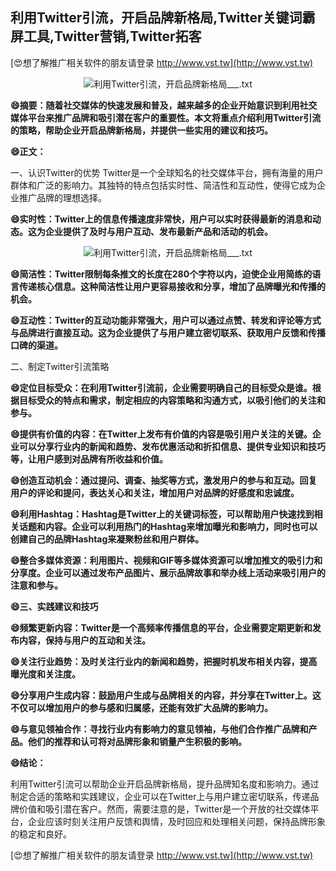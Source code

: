 ## **利用Twitter引流，开启品牌新格局,Twitter关键词霸屏工具,Twitter营销,Twitter拓客**

[😍想了解推广相关软件的朋友请登录 http://www.vst.tw](http://www.vst.tw)

 <center><img src="https://vst.tw/MP4/tuiguang/png/5.png" alt="利用Twitter引流，开启品牌新格局___.txt"></center>

**😄摘要：随着社交媒体的快速发展和普及，越来越多的企业开始意识到利用社交媒体平台来推广品牌和吸引潜在客户的重要性。本文将重点介绍利用Twitter引流的策略，帮助企业开启品牌新格局，并提供一些实用的建议和技巧。**

**😄正文：**

一、认识Twitter的优势
Twitter是一个全球知名的社交媒体平台，拥有海量的用户群体和广泛的影响力。其独特的特点包括实时性、简洁性和互动性，使得它成为企业推广品牌的理想选择。

**😄实时性：Twitter上的信息传播速度非常快，用户可以实时获得最新的消息和动态。这为企业提供了及时与用户互动、发布最新产品和活动的机会。**

 <center><img src="https://vst.tw/MP4/tuiguang/png/7.png" alt="利用Twitter引流，开启品牌新格局___.txt"></center>

**😄简洁性：Twitter限制每条推文的长度在280个字符以内，迫使企业用简练的语言传递核心信息。这种简洁性让用户更容易接收和分享，增加了品牌曝光和传播的机会。**

**😄互动性：Twitter的互动功能非常强大，用户可以通过点赞、转发和评论等方式与品牌进行直接互动。这为企业提供了与用户建立密切联系、获取用户反馈和传播口碑的渠道。**

二、制定Twitter引流策略

**😄定位目标受众：在利用Twitter引流前，企业需要明确自己的目标受众是谁。根据目标受众的特点和需求，制定相应的内容策略和沟通方式，以吸引他们的关注和参与。**

**😄提供有价值的内容：在Twitter上发布有价值的内容是吸引用户关注的关键。企业可以分享行业内的新闻和趋势、发布优惠活动和折扣信息、提供专业知识和技巧等，让用户感到对品牌有所收益和价值。**

**😄创造互动机会：通过提问、调查、抽奖等方式，激发用户的参与和互动。回复用户的评论和提问，表达关心和关注，增加用户对品牌的好感度和忠诚度。**

**😄利用Hashtag：Hashtag是Twitter上的关键词标签，可以帮助用户快速找到相关话题和内容。企业可以利用热门的Hashtag来增加曝光和影响力，同时也可以创建自己的品牌Hashtag来凝聚粉丝和用户群体。**

**😄整合多媒体资源：利用图片、视频和GIF等多媒体资源可以增加推文的吸引力和分享度。企业可以通过发布产品图片、展示品牌故事和举办线上活动来吸引用户的注意和参与。**

**😄三、实践建议和技巧**

**😄频繁更新内容：Twitter是一个高频率传播信息的平台，企业需要定期更新和发布内容，保持与用户的互动和关注。**

**😄关注行业趋势：及时关注行业内的新闻和趋势，把握时机发布相关内容，提高曝光度和关注度。**

**😄分享用户生成内容：鼓励用户生成与品牌相关的内容，并分享在Twitter上。这不仅可以增加用户的参与感和归属感，还能有效扩大品牌的影响力。**

**😄与意见领袖合作：寻找行业内有影响力的意见领袖，与他们合作推广品牌和产品。他们的推荐和认可将对品牌形象和销量产生积极的影响。**

**😄结论：**

利用Twitter引流可以帮助企业开启品牌新格局，提升品牌知名度和影响力。通过制定合适的策略和实践建议，企业可以在Twitter上与用户建立密切联系，传递品牌价值和吸引潜在客户。然而，需要注意的是，Twitter是一个开放的社交媒体平台，企业应该时刻关注用户反馈和舆情，及时回应和处理相关问题，保持品牌形象的稳定和良好。

[😍想了解推广相关软件的朋友请登录 http://www.vst.tw](http://www.vst.tw)



